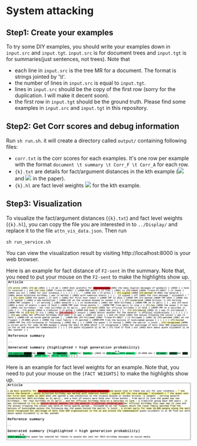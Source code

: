 # System attacking


## Step1: Create your examples
To try some DIY examples, you should write your examples down in `input.src` and `input.tgt`. `input.src` is for document trees and `input.tgt` is for summaries(just sentences, not trees). Note that

* each line in `input.src` is the tree MR for a document. The format is strings jointed by '\t'.
* the number of lines in `input.src` is equal to `input.tgt`.
* lines in `input.src` should be the copy of the first row (sorry for the duplication. I will make it decent soon).
* the first row in `input.tgt` should be the ground truth. Please find some examples in `input.src` and `input.tgt` in this repository. 

## Step2: Get Corr scores and debug information

Run `sh run.sh`. it will create a directory called `output/` containing following files:

* `corr.txt` is the corr scores for each examples. It's one row per example with the format `document \t summary \t Corr_F \t Corr_A` for each row.
* `{k}.txt` are details for fact/argument distances in the kth example (<img src="http://latex.codecogs.com/gif.latex?d_{ij}^f" border="0"/> and <img src="http://latex.codecogs.com/gif.latex?d_{ij}^a" border="0"/> in the paper). 
* `{k}.hl` are fact level weights <img src="http://latex.codecogs.com/gif.latex?\mathbf{w}_\ast^f" border="0"/> for the kth example.

## Step3: Visualization

To visualize the fact/argument distances (`{k}.txt`) and fact level weights (`{k}.hl`), you can copy the file you are interested in to `../Display/` and replace it to the file `attn_vis_data.json`. Then run

```
sh run_service.sh
```

You can view the visualization result by visiting http://localhost:8000 is your web browser.

Here is an example for fact distance of `F2-sent` in the summary. Note that, you need to put your mouse on the `F2-sent` to make the highlights show up.
![alt text](https://github.com/XinnuoXu/CorrFA_for_Summarizaion/blob/master/display/distance.png)

Here is an example for fact level weights for an example. Note that, you need to put your mouse on the `[FACT WEIGHTS]` to make the highlights show up.
![alt text](https://github.com/XinnuoXu/CorrFA_for_Summarizaion/blob/master/display/weights.png)



